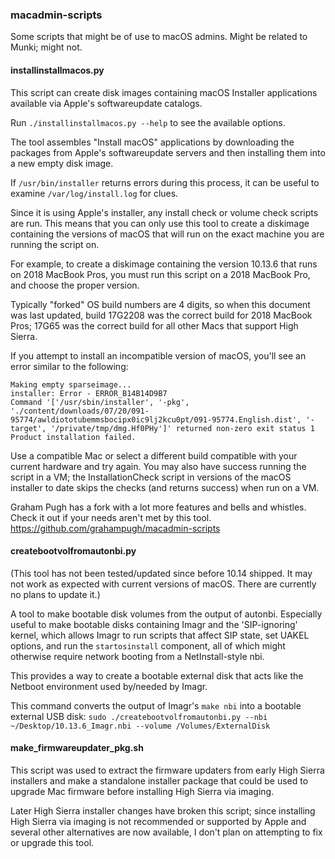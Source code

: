 ### macadmin-scripts

Some scripts that might be of use to macOS admins. Might be related to Munki;
might not.

#### installinstallmacos.py

This script can create disk images containing macOS Installer applications available via Apple's softwareupdate catalogs.

Run `./installinstallmacos.py --help` to see the available options.

The tool assembles "Install macOS" applications by downloading the packages from Apple's softwareupdate servers and then installing them into a new empty disk image.

If `/usr/bin/installer` returns errors during this process, it can be useful to examine `/var/log/install.log` for clues.

Since it is using Apple's installer, any install check or volume check scripts are run. This means that you can only use this tool to create a diskimage containing the versions of macOS that will run on the exact machine you are running the script on.

For example, to create a diskimage containing the version 10.13.6 that runs on 2018 MacBook Pros, you must run this script on a 2018 MacBook Pro, and choose the proper version.

Typically "forked" OS build numbers are 4 digits, so when this document was last updated, build 17G2208 was the correct build for 2018 MacBook Pros; 17G65 was the correct build for all other Macs that support High Sierra.

If you attempt to install an incompatible version of macOS, you'll see an error similar to the following:

```
Making empty sparseimage...
installer: Error - ERROR_B14B14D9B7
Command '['/usr/sbin/installer', '-pkg', './content/downloads/07/20/091-95774/awldiototubemmsbocipx0ic9lj2kcu0pt/091-95774.English.dist', '-target', '/private/tmp/dmg.Hf0PHy']' returned non-zero exit status 1
Product installation failed.
```

Use a compatible Mac or select a different build compatible with your current hardware and try again. You may also have success running the script in a VM; the InstallationCheck script in versions of the macOS installer to date skips the checks (and returns success) when run on a VM.

Graham Pugh has a fork with a lot more features and bells and whistles. Check it out if your needs aren't met by this tool. https://github.com/grahampugh/macadmin-scripts

#### createbootvolfromautonbi.py

(This tool has not been tested/updated since before 10.14 shipped. It may not work as expected with current versions of macOS. There are currently no plans to update it.)

A tool to make bootable disk volumes from the output of autonbi. Especially
useful to make bootable disks containing Imagr and the 'SIP-ignoring' kernel,
which allows Imagr to run scripts that affect SIP state, set UAKEL options, and
run the `startosinstall` component, all of which might otherwise require network
booting from a NetInstall-style nbi.

This provides a way to create a bootable external disk that acts like the Netboot environment used by/needed by Imagr.

This command converts the output of Imagr's `make nbi` into a bootable external USB disk:
`sudo ./createbootvolfromautonbi.py --nbi ~/Desktop/10.13.6_Imagr.nbi --volume /Volumes/ExternalDisk`


#### make_firmwareupdater_pkg.sh

This script was used to extract the firmware updaters from early High Sierra installers and make a standalone installer package that could be used to upgrade Mac firmware before installing High Sierra via imaging.

Later High Sierra installer changes have broken this script; since installing High Sierra via imaging is not recommended or supported by Apple and several other alternatives are now available, I don't plan on attempting to fix or upgrade this tool.

